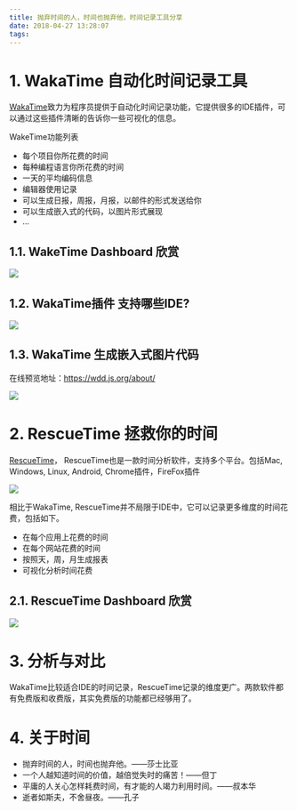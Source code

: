 ```yaml
---
title: 抛弃时间的人，时间也抛弃他，时间记录工具分享
date: 2018-04-27 13:28:07
tags:
---
```


# 1. WakaTime 自动化时间记录工具

[WakaTime](https://wakatime.com/)致力为程序员提供于自动化时间记录功能，它提供很多的IDE插件，可以通过这些插件清晰的告诉你一些可视化的信息。

WakeTime功能列表

- 每个项目你所花费的时间
- 每种编程语言你所花费的时间
- 一天的平均编码信息
- 编辑器使用记录
- 可以生成日报，周报，月报，以邮件的形式发送给你
- 可以生成嵌入式的代码，以图片形式展现
- ...

## 1.1. WakeTime Dashboard 欣赏

![](https://wdd-images.oss-cn-shanghai.aliyuncs.com/20180427133630_gtKsV3_Jietu20180427-133547.jpeg)

## 1.2. WakaTime插件 支持哪些IDE?

![](https://wdd-images.oss-cn-shanghai.aliyuncs.com/20180427133734_MIGsDY_Jietu20180427-133726.jpeg)

## 1.3. WakaTime 生成嵌入式图片代码

在线预览地址：https://wdd.js.org/about/

![](https://wdd-images.oss-cn-shanghai.aliyuncs.com/20180427133853_hFgMtz_Jietu20180427-133847.jpeg)

# 2. RescueTime 拯救你的时间

[RescueTime](https://www.rescuetime.com/)， RescueTime也是一款时间分析软件，支持多个平台。包括Mac, Windows, Linux, Android, Chrome插件，FireFox插件

![](https://wdd-images.oss-cn-shanghai.aliyuncs.com/20180427134336_lsj1oz_Jietu20180427-134326.jpeg)

相比于WakaTime, RescueTime并不局限于IDE中，它可以记录更多维度的时间花费，包括如下。

- 在每个应用上花费的时间
- 在每个网站花费的时间
- 按照天，周，月生成报表
- 可视化分析时间花费

## 2.1. RescueTime Dashboard 欣赏

![](https://wdd-images.oss-cn-shanghai.aliyuncs.com/20180427134857_2Bh7SO_Jietu20180427-134848.jpeg)

# 3. 分析与对比

WakaTime比较适合IDE的时间记录，RescueTime记录的维度更广。两款软件都有免费版和收费版，其实免费版的功能都已经够用了。

# 4. 关于时间

- 抛弃时间的人，时间也抛弃他。——莎士比亚
- 一个人越知道时间的价值，越倍觉失时的痛苦！——但丁
- 平庸的人关心怎样耗费时间，有才能的人竭力利用时间。——叔本华
- 逝者如斯夫，不舍昼夜。——孔子

